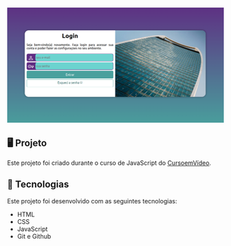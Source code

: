 <p>
    <img src="imagens/preview.png" alt="Prévia do Site"/>
</p>

## 🖥️ Projeto
Este projeto foi criado durante o curso de JavaScript do [CursoemVídeo](https://www.cursoemvideo.com/).

## 🚀 Tecnologias
Este projeto foi desenvolvido com as seguintes tecnologias:

- HTML
- CSS
- JavaScript
- Git e Github
